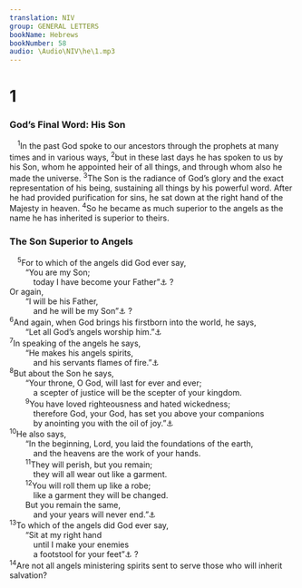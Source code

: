 ```yaml
---
translation: NIV
group: GENERAL LETTERS
bookName: Hebrews 
bookNumber: 58
audio: \Audio\NIV\he\1.mp3
---
```


<div class="title"><h1>1</h1><h3>God’s Final Word: His Son </h3></div>
<span class="verse he_1_1"> <sup>1</sup>In the past God spoke to our ancestors through the prophets at many times and in various ways, </span>
<span class="verse he_1_2"><sup>2</sup>but in these last days he has spoken to us by his Son, whom he appointed heir of all things, and through whom also he made the universe. </span>
<span class="verse he_1_3"><sup>3</sup>The Son is the radiance of God’s glory and the exact representation of his being, sustaining all things by his powerful word. After he had provided purification for sins, he sat down at the right hand of the Majesty in heaven. </span>
<span class="verse he_1_4"><sup>4</sup>So he became as much superior to the angels as the name he has inherited is superior to theirs. <br/></span>
<div class="title"><h3>The Son Superior to Angels </h3></div>
<span class="verse he_1_5"> <sup>5</sup>For to which of the angels did God ever say, <br/>  “You are my Son; <br/>   today I have become your Father”<a data-toggle="tooltip" data-placement="bottom" title="Psalm 2:7">⚓</a> ? <br/>Or again, <br/>  “I will be his Father, <br/>   and he will be my Son”<a data-toggle="tooltip" data-placement="bottom" title="2 Samuel 7:14; 1 Chron. 17:13">⚓</a> ? <br/></span>
<span class="verse he_1_6"><sup>6</sup>And again, when God brings his firstborn into the world, he says, <br/>  “Let all God’s angels worship him.”<a data-toggle="tooltip" data-placement="bottom" title="Deut. 32:43 (see Dead Sea Scrolls and Septuagint)">⚓</a><br/></span>
<span class="verse he_1_7"><sup>7</sup>In speaking of the angels he says, <br/>  “He makes his angels spirits, <br/>   and his servants flames of fire.”<a data-toggle="tooltip" data-placement="bottom" title="Psalm 104:4">⚓</a><br/></span>
<span class="verse he_1_8"><sup>8</sup>But about the Son he says, <br/>  “Your throne, O God, will last for ever and ever; <br/>   a scepter of justice will be the scepter of your kingdom. <br/></span>
<span class="verse he_1_9">  <sup>9</sup>You have loved righteousness and hated wickedness; <br/>   therefore God, your God, has set you above your companions <br/>   by anointing you with the oil of joy.”<a data-toggle="tooltip" data-placement="bottom" title="Psalm 45:6,7">⚓</a><br/></span>
<span class="verse he_1_10"><sup>10</sup>He also says, <br/>  “In the beginning, Lord, you laid the foundations of the earth, <br/>   and the heavens are the work of your hands. <br/></span>
<span class="verse he_1_11">  <sup>11</sup>They will perish, but you remain; <br/>   they will all wear out like a garment. <br/></span>
<span class="verse he_1_12">  <sup>12</sup>You will roll them up like a robe; <br/>   like a garment they will be changed. <br/>  But you remain the same, <br/>   and your years will never end.”<a data-toggle="tooltip" data-placement="bottom" title="Psalm 102:25-27">⚓</a><br/></span>
<span class="verse he_1_13"><sup>13</sup>To which of the angels did God ever say, <br/>  “Sit at my right hand <br/>   until I make your enemies <br/>   a footstool for your feet”<a data-toggle="tooltip" data-placement="bottom" title="Psalm 110:1">⚓</a> ? <br/></span>
<span class="verse he_1_14"><sup>14</sup>Are not all angels ministering spirits sent to serve those who will inherit salvation? <br/></span>
